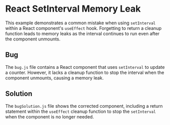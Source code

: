 # React SetInterval Memory Leak
This example demonstrates a common mistake when using `setInterval` within a React component's `useEffect` hook.  Forgetting to return a cleanup function leads to memory leaks as the interval continues to run even after the component unmounts.

## Bug
The `bug.js` file contains a React component that uses `setInterval` to update a counter. However, it lacks a cleanup function to stop the interval when the component unmounts, causing a memory leak.

## Solution
The `bugSolution.js` file shows the corrected component, including a return statement within the `useEffect` cleanup function to stop the `setInterval` when the component is no longer needed.